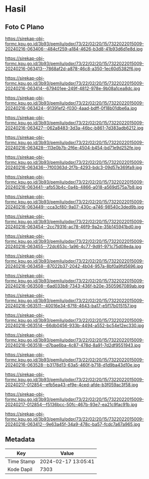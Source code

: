 # Hasil

## Foto C Plano

https://sirekap-obj-formc.kpu.go.id/3b93/pemilu/pdpr/73/22/02/20/15/7322022015009-20240216-063406--484cf259-a184-4626-b3d8-41b93d6d1e8d.jpg

https://sirekap-obj-formc.kpu.go.id/3b93/pemilu/pdpr/73/22/02/20/15/7322022015009-20240216-063413--7868af2d-a878-46c8-a350-1ec60d5382f6.jpg

https://sirekap-obj-formc.kpu.go.id/3b93/pemilu/pdpr/73/22/02/20/15/7322022015009-20240216-063414--679401ee-249f-4812-978e-9b08a1cea8dc.jpg

https://sirekap-obj-formc.kpu.go.id/3b93/pemilu/pdpr/73/22/02/20/15/7322022015009-20240216-063424--91391ef2-f030-4aad-bdff-0f18b01dbe6a.jpg

https://sirekap-obj-formc.kpu.go.id/3b93/pemilu/pdpr/73/22/02/20/15/7322022015009-20240216-063427--062a8483-3d3a-46bc-b861-7d383adb6212.jpg

https://sirekap-obj-formc.kpu.go.id/3b93/pemilu/pdpr/73/22/02/20/15/7322022015009-20240216-063428--113e0b7b-2f6e-4504-b454-bd71e9d252fe.jpg

https://sirekap-obj-formc.kpu.go.id/3b93/pemilu/pdpr/73/22/02/20/15/7322022015009-20240216-063436--7f00363d-2f7b-4293-bdc3-09d57e369fa9.jpg

https://sirekap-obj-formc.kpu.go.id/3b93/pemilu/pdpr/73/22/02/20/15/7322022015009-20240216-063441--afb53b4c-0a4b-4866-a018-a569d575a7b8.jpg

https://sirekap-obj-formc.kpu.go.id/3b93/pemilu/pdpr/73/22/02/20/15/7322022015009-20240216-063449--cca3cf80-9a07-430c-a746-98540c3ded9b.jpg

https://sirekap-obj-formc.kpu.go.id/3b93/pemilu/pdpr/73/22/02/20/15/7322022015009-20240216-063454--2cc79316-ac78-46f9-9a2e-35b145941bd0.jpg

https://sirekap-obj-formc.kpu.go.id/3b93/pemilu/pdpr/73/22/02/20/15/7322022015009-20240216-063455--72dc653c-1a96-4c77-9d91-971c75d08eda.jpg

https://sirekap-obj-formc.kpu.go.id/3b93/pemilu/pdpr/73/22/02/20/15/7322022015009-20240216-063458--87022b37-2042-4b04-957a-8bf0a9fd5696.jpg

https://sirekap-obj-formc.kpu.go.id/3b93/pemilu/pdpr/73/22/02/20/15/7322022015009-20240216-063508--6ad033b8-7343-436f-b20e-3505967089ab.jpg

https://sirekap-obj-formc.kpu.go.id/3b93/pemilu/pdpr/73/22/02/20/15/7322022015009-20240216-063511--40016e34-67f8-4643-ba17-e5f17b015157.jpg

https://sirekap-obj-formc.kpu.go.id/3b93/pemilu/pdpr/73/22/02/20/15/7322022015009-20240216-063514--66db0456-933b-4494-a552-bc54e12ec330.jpg

https://sirekap-obj-formc.kpu.go.id/3b93/pemilu/pdpr/73/22/02/20/15/7322022015009-20240216-063518--d7bae6ba-4c87-478d-8a91-7d2df9551943.jpg

https://sirekap-obj-formc.kpu.go.id/3b93/pemilu/pdpr/73/22/02/20/15/7322022015009-20240216-063528--b3178d13-63a5-460f-b718-d1d9ba43d10e.jpg

https://sirekap-obj-formc.kpu.go.id/3b93/pemilu/pdpr/73/22/02/20/15/7322022015009-20240217-012854--efb5ea43-ef9e-4ced-afde-b3f059ac3f58.jpg

https://sirekap-obj-formc.kpu.go.id/3b93/pemilu/pdpr/73/22/02/20/15/7322022015009-20240217-012854--f5136bcc-50fc-467b-93e7-ea21c9fac91b.jpg

https://sirekap-obj-formc.kpu.go.id/3b93/pemilu/pdpr/73/22/02/20/15/7322022015009-20240216-063412--9e63a45f-34a9-478c-ba57-fcdc7a67a965.jpg


## Metadata

| Key        | Value               |
| ---------- | ------------------- |
| Time Stamp | 2024-02-17 13:05:41 |
| Kode Dapil | 7303                |



